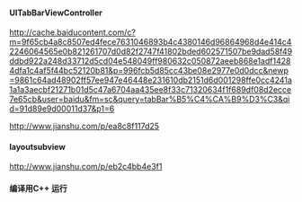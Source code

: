 #### UITabBarViewController

http://cache.baiducontent.com/c?m=9f65cb4a8c8507ed4fece7631046893b4c4380146d96864968d4e414c42246064565e0b821261707d0d82f2747f41802bded602571507be9dad58f49ddbd922a248d33712d5cd04e548049ff980632c050872aeeb868e1adf14284dfa1c4af5f44bc52120b81&p=996fcb5d85cc43be08e2977e0d0dcc&newp=9861c64ad48902ff57ee947e46448e231610db2151d6d001298ffe0cc4241a1a1a3aecbf21271b01d5c47a6704aa435ee8f33c71320634f1f689df08d2ecce7e65cb&user=baidu&fm=sc&query=tabBar%B5%C4%CA%B9%D3%C3&qid=91d89e9d00011d37&p1=6

http://www.jianshu.com/p/ea8c8f117d25


#### layoutsubview

http://www.jianshu.com/p/eb2c4bb4e3f1


#### 编译用C++ 运行


